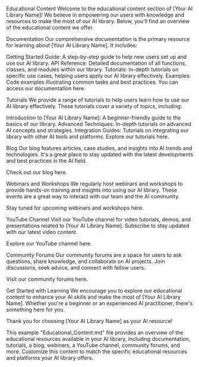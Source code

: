 Educational Content
Welcome to the educational content section of [Your AI Library Name]! We believe in empowering our users with knowledge and resources to make the most of our AI library. Below, you'll find an overview of the educational content we offer.

Documentation
Our comprehensive documentation is the primary resource for learning about [Your AI Library Name]. It includes:

Getting Started Guide: A step-by-step guide to help new users set up and use our AI library.
API Reference: Detailed documentation of all functions, classes, and modules within our library.
Tutorials: In-depth tutorials on specific use cases, helping users apply our AI library effectively.
Examples: Code examples illustrating common tasks and best practices.
You can access our documentation here.

Tutorials
We provide a range of tutorials to help users learn how to use our AI library effectively. These tutorials cover a variety of topics, including:

Introduction to [Your AI Library Name]: A beginner-friendly guide to the basics of our library.
Advanced Techniques: In-depth tutorials on advanced AI concepts and strategies.
Integration Guides: Tutorials on integrating our library with other AI tools and platforms.
Explore our tutorials here.

Blog
Our blog features articles, case studies, and insights into AI trends and technologies. It's a great place to stay updated with the latest developments and best practices in the AI field.

Check out our blog here.

Webinars and Workshops
We regularly host webinars and workshops to provide hands-on training and insights into using our AI library. These events are a great way to interact with our team and the AI community.

Stay tuned for upcoming webinars and workshops here.

YouTube Channel
Visit our YouTube channel for video tutorials, demos, and presentations related to [Your AI Library Name]. Subscribe to stay updated with our latest video content.

Explore our YouTube channel here.

Community Forums
Our community forums are a space for users to ask questions, share knowledge, and collaborate on AI projects. Join discussions, seek advice, and connect with fellow users.

Visit our community forums here.

Get Started with Learning
We encourage you to explore our educational content to enhance your AI skills and make the most of [Your AI Library Name]. Whether you're a beginner or an experienced AI practitioner, there's something here for you.

Thank you for choosing [Your AI Library Name] as your AI resource!

This example "Educational_Content.md" file provides an overview of the educational resources available in your AI library, including documentation, tutorials, a blog, webinars, a YouTube channel, community forums, and more. Customize this content to match the specific educational resources and platforms your AI library offers.